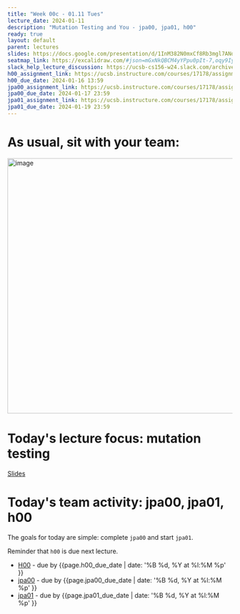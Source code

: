 ```yaml
---
title: "Week 00c - 01.11 Tues"
lecture_date: 2024-01-11
description: "Mutation Testing and You - jpa00, jpa01, h00"
ready: true
layout: default
parent: lectures
slides: https://docs.google.com/presentation/d/1InM382N0mxCf8Rb3mgl7ANdEgi4uoLA0mblI68cbIts/edit#slide=id.g22ea4420e7a_0_9
seatmap_link: https://excalidraw.com/#json=mGxNkQBCM4yYPpu0pIt-7,oqy9Iy4W8K31KcOzPI22Jw
slack_help_lecture_discussion: https://ucsb-cs156-w24.slack.com/archives/C069ED0JD5G
h00_assignment_link: https://ucsb.instructure.com/courses/17178/assignments/192286
h00_due_date: 2024-01-16 13:59
jpa00_assignment_link: https://ucsb.instructure.com/courses/17178/assignments/192306
jpa00_due_date: 2024-01-17 23:59
jpa01_assignment_link: https://ucsb.instructure.com/courses/17178/assignments/192307
jpa01_due_date: 2024-01-19 23:59
---
```


# As usual, sit with your team:

<img width="572" alt="image" src="https://github.com/ucsb-cs156/w24/assets/15284810/3cdbf4b9-7ed1-43ea-b66d-2b6cecd2f432">

# Today's lecture focus: mutation testing

[Slides]({{page.slides}})

# Today's team activity: jpa00, jpa01, h00

The goals for today are simple: complete `jpa00` and start `jpa01`.

Reminder that `h00` is due next lecture.


* [H00]({{page.h00_assignment_link}}) - due by {{page.h00_due_date |  date: '%B %d, %Y at %l:%M %p' }}
* [jpa00]({{page.jpa00_assignment_link}}) - due by {{page.jpa00_due_date |  date: '%B %d, %Y at %l:%M %p' }}
* [jpa01]({{page.jpa01_assignment_link}}) - due by {{page.jpa01_due_date |  date: '%B %d, %Y at %l:%M %p' }}




